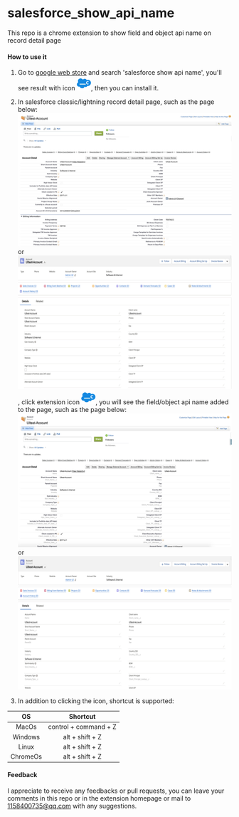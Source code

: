 # salesforce_show_api_name
This repo is a chrome extension to show field and object api name on record detail page

#### How to use it

1. Go to [google web store](https://chrome.google.com/webstore/category/extensions) and search 'salesforce show api name', you'll see result with icon ![](src/images/32.png), then you can install it.

2. In salesforce classic/lightning record detail page, such as the page below: ![](screenshots/classic_origin.jpg) or ![](screenshots/lightning_origin.jpg), 
    click extension icon ![](src/images/32.png), you will see the field/object api name added to the page, 
    such as the page below: ![](screenshots/classic_converted.jpg) or ![](screenshots/lightning_converted.jpg)

3. In addition to clicking the icon, shortcut is supported:

|  OS   | Shortcut  |
|  :----:  | :----:  |
| MacOs  | control + command + Z |
| Windows  | alt + shift + Z |
| Linux  | alt + shift + Z |
| ChromeOs  | alt + shift + Z |

#### Feedback
I appreciate to receive any feedbacks or pull requests, you can leave your comments in this repo or in the extension homepage or mail to 1158400735@qq.com with any suggestions.

